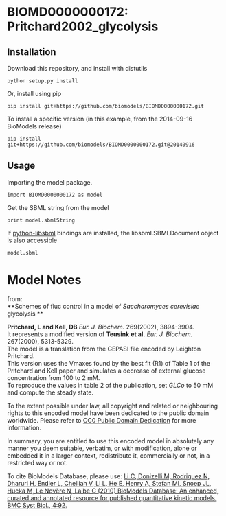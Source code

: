 # BIOMD0000000172: Pritchard2002_glycolysis

## Installation

Download this repository, and install with distutils

`python setup.py install`

Or, install using pip

`pip install git+https://github.com/biomodels/BIOMD0000000172.git`

To install a specific version (in this example, from the 2014-09-16 BioModels release)

`pip install git+https://github.com/biomodels/BIOMD0000000172.git@20140916`

## Usage

Importing the model package.

`import BIOMD0000000172 as model`

Get the SBML string from the model

`print model.sbmlString`

If [python-libsbml](https://pypi.python.org/pypi/python-libsbml) bindings are
installed, the libsbml.SBMLDocument object is also accessible

`model.sbml`


# Model Notes


from:  
**Schemes of fluc control in a model of _Saccharomyces cerevisiae_ glycolysis **

**Pritchard, L and Kell, DB** _Eur. J. Biochem._ 269(2002), 3894-3904.   
It represents a modified version of **Teusink et al.** _Eur. J. Biochem._
267(2000), 5313-5329.  
The model is a translation from the GEPASI file encoded by Leighton Pritchard.  
This version uses the Vmaxes found by the best fit (R1) of Table 1 of the
Pritchard and Kell paper and simulates a decrease of external glucose
concentration from 100 to 2 mM.  
To reproduce the values in table 2 of the publication, set _GLCo_ to 50 mM and
compute the steady state.

  

To the extent possible under law, all copyright and related or neighbouring
rights to this encoded model have been dedicated to the public domain
worldwide. Please refer to [CC0 Public Domain
Dedication](http://creativecommons.org/publicdomain/zero/1.0/) for more
information.

In summary, you are entitled to use this encoded model in absolutely any
manner you deem suitable, verbatim, or with modification, alone or embedded it
in a larger context, redistribute it, commercially or not, in a restricted way
or not.

  

To cite BioModels Database, please use: [Li C, Donizelli M, Rodriguez N,
Dharuri H, Endler L, Chelliah V, Li L, He E, Henry A, Stefan MI, Snoep JL,
Hucka M, Le Novère N, Laibe C (2010) BioModels Database: An enhanced, curated
and annotated resource for published quantitative kinetic models. BMC Syst
Biol., 4:92.](http://www.ncbi.nlm.nih.gov/pubmed/20587024)


